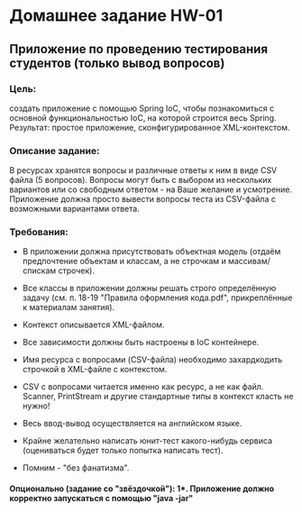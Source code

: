 # Домашнее задание HW-01

## Приложение по проведению тестирования студентов (только вывод вопросов)

### Цель:

создать приложение с помощью Spring IoC, чтобы познакомиться с основной функциональностью IoC, на которой строится весь
Spring. Результат: простое приложение, сконфигурированное XML-контекстом.

### Описание задание:

В ресурсах хранятся вопросы и различные ответы к ним в виде CSV файла (5 вопросов). Вопросы могут быть с выбором из
нескольких вариантов или со свободным ответом - на Ваше желание и усмотрение. Приложение должна просто вывести вопросы
теста из CSV-файла с возможными вариантами ответа.

### Требования:

- В приложении должна присутствовать объектная модель (отдаём предпочтение объектам и классам, а не строчкам и
  массивам/спискам строчек).

- Все классы в приложении должны решать строго определённую задачу (см. п. 18-19 "Правила оформления кода.pdf",
  прикреплённые к материалам занятия).
- Контекст описывается XML-файлом.
- Все зависимости должны быть настроены в IoC контейнере.
- Имя ресурса с вопросами (CSV-файла) необходимо захардкодить строчкой в XML-файле с контекстом.
- CSV с вопросами читается именно как ресурс, а не как файл. Scanner, PrintStream и другие стандартные типы в контекст
  класть не нужно!
- Весь ввод-вывод осуществляется на английском языке.
- Крайне желательно написать юнит-тест какого-нибудь сервиса (оцениваться будет только попытка написать тест).
- Помним - "без фанатизма".

#### Опционально (задание со "звёздочкой"): 1*. Приложение должно корректно запускаться с помощью "java -jar"